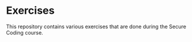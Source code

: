 # Exercises

This repository contains various exercises that are done during the Secure Coding course.
